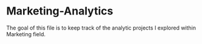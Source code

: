 # Marketing-Analytics
 
The goal of this file is to keep track of the analytic projects I explored within Marketing field. 
